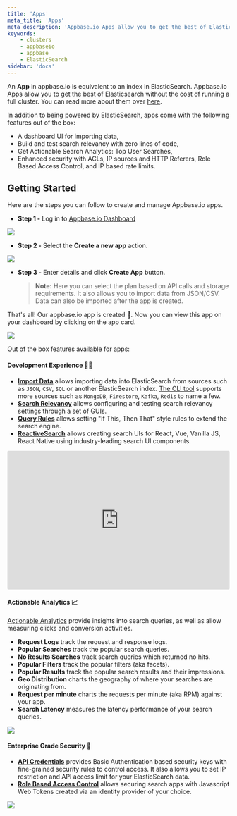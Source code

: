 ```yaml
---
title: 'Apps'
meta_title: 'Apps'
meta_description: 'Appbase.io Apps allow you to get the best of Elasticsearch without the cost of running a full cluster. Free for up to 10K records and 100K monthly API calls.'
keywords:
    - clusters
    - appbaseio
    - appbase
    - ElasticSearch
sidebar: 'docs'
---
```


An **App** in appbase.io is equivalent to an index in ElasticSearch. Appbase.io Apps allow you to get the best of Elasticsearch without the cost of running a full cluster. You can read more about them over [here](https://appbase.io/apps/).

In addition to being powered by ElasticSearch, apps come with the following features out of the box:

-   A dashboard UI for importing data,
-   Build and test search relevancy with zero lines of code,
-   Get Actionable Search Analytics: Top User Searches,
-   Enhanced security with ACLs, IP sources and HTTP Referers, Role Based Access Control, and IP based rate limits.

## Getting Started

Here are the steps you can follow to create and manage Appbase.io apps.

-   **Step 1 -** Log in to [Appbase.io Dashboard](https://dashboard.appbase.io)

![](https://www.dropbox.com/s/m8my8lq3keju99c/Screenshot%202019-08-08%2015.57.03.png?raw=1)

-   **Step 2 -** Select the **Create a new app** action.

![](https://i.imgur.com/dqfWrdH.png)

-   **Step 3 -** Enter details and click **Create App** button.
    > **Note:** Here you can select the plan based on API calls and storage requirements. It also allows you to import data from JSON/CSV. Data can also be imported after the app is created.

That's all! Our appbase.io app is created 🚀. Now you can view this app on your dashboard by clicking on the app card.

![](https://i.imgur.com/S19dnoP.png)

Out of the box features available for apps:

#### Development Experience 🕵️‍♂️

-   **[Import Data](/docs/data/import/)** allows importing data into ElasticSearch from sources such as `JSON`, `CSV`, `SQL` or another ElasticSearch index. [The CLI tool](https://github.com/appbaseio/abc) supports more sources such as `MongoDB`, `Firestore`, `Kafka`, `Redis` to name a few.
-   **[Search Relevancy](/docs/search/relevancy)** allows configuring and testing search relevancy settings through a set of GUIs.
-   **[Query Rules](/docs/search/rules)** allows setting "If This, Then That" style rules to extend the search engine.
-   **[ReactiveSearch](/docs/reactivesearch/v3/overview/quickstart/)** allows creating search UIs for React, Vue, Vanilla JS, React Native using industry-leading search UI components.

<iframe width="100%" style="border-radius: 3px;" height="315" src="https://www.youtube.com/embed/Lk3TUcnrKpQ" frameborder="0" allow="accelerometer; autoplay; encrypted-media; gyroscope; picture-in-picture" allowfullscreen></iframe>

#### Actionable Analytics 📈

[Actionable Analytics](/docs/analytics/overview/) provide insights into search queries, as well as allow measuring clicks and conversion activities.

-   **Request Logs** track the request and response logs.
-   **Popular Searches** track the popular search queries.
-   **No Results Searches** track search queries which returned no hits.
-   **Popular Filters** track the popular filters (aka facets).
-   **Popular Results** track the popular search results and their impressions.
-   **Geo Distribution** charts the geography of where your searches are originating from.
-   **Request per minute** charts the requests per minute (aka RPM) against your app.
-   **Search Latency** measures the latency performance of your search queries.

![](https://i.imgur.com/SaDSdGt.gif)

#### Enterprise Grade Security 🔐

-   [**API Credentials**](/docs/security/credentials/) provides Basic Authentication based security keys with fine-grained security rules to control access. It also allows you to set IP restriction and API access limit for your ElasticSearch data.
-   [**Role Based Access Control**](/docs/security/role/) allows securing search apps with Javascript Web Tokens created via an identity provider of your choice.

![](https://i.imgur.com/UlF6rv8.png)
